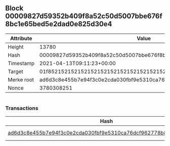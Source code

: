 ## Block 00009827d59352b409f8a52c50d5007bbe676f8bc1e65bed5e2dad0e825d30e4

Attribute | Value
--- | ---
Height | 13780
Hash | 00009827d59352b409f8a52c50d5007bbe676f8bc1e65bed5e2dad0e825d30e4
Timestamp | 2021-04-13T09:11:23+00:00
Target | 01f8521521521521521521521521521521521521521521521521521521521521
Merke root | ad6d3c8e455b7e94f3c0e2cda030fbf9e5310ca76dcf962778b870c314edc433
Nonce | 3780308251

```

```

### Transactions

Hash | Amount
--- | ---
[ad6d3c8e455b7e94f3c0e2cda030fbf9e5310ca76dcf962778b870c314edc433](ad6d3c8e455b7e94f3c0e2cda030fbf9e5310ca76dcf962778b870c314edc433.md) | 10.00000000 SKEPTI 

